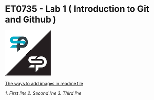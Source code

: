 # ET0735 - Lab 1 ( Introduction to Git and Github )

![images](images.png)

[The ways to add images in readme file](https://cloudinary.com/guides/web-performance/4-ways-to-add-images-to-github-readme-1-bonus-method)

*1. First line
2. Second line
3. Third line*


